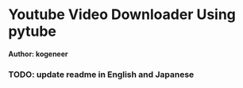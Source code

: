 # Youtube Video Downloader Using pytube

#### Author: kogeneer

### TODO: update readme in English and Japanese